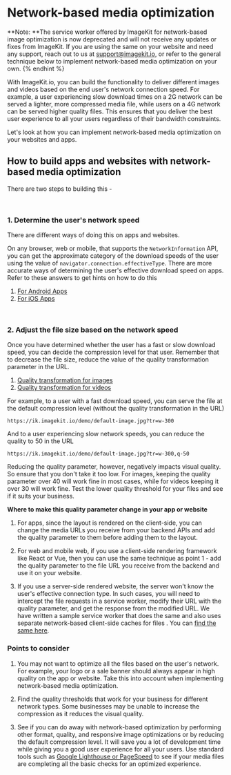 # Network-based media optimization

**Note: **The service worker offered by ImageKit for network-based image optimization is now deprecated and will not receive any updates or fixes from ImageKit. If you are using the same on your website and need any support, reach out to us at support@imagekit.io, or refer to the general technique below to implement network-based media optimization on your own.
{% endhint %}

With ImageKit.io, you can build the functionality to deliver different images and videos based on the end user's network connection speed. For example, a user experiencing slow download times on a 2G network can be served a lighter, more compressed media file, while users on a 4G network can be served higher quality files. This ensures that you deliver the best user experience to all your users regardless of their bandwidth constraints.

Let's look at how you can implement network-based media optimization on your websites and apps.

## How to build apps and websites with network-based media optimization

There are two steps to building this -

<br/>

### 1. Determine the user's network speed
There are different ways of doing this on apps and websites. 

On any browser, web or mobile, that supports the `NetworkInformation` API, you can get the approximate category of the download speeds of the user using the value of `navigator.connection.effectiveType`. 
There are more accurate ways of determining the user's effective download speed on apps. Refer to these answers to get hints on how to do this 
1. [For Android Apps](https://stackoverflow.com/a/55161717)
2. [For iOS Apps](https://stackoverflow.com/a/9496235)

<br/>

### 2. Adjust the file size based on the network speed
Once you have determined whether the user has a fast or slow download speed, you can decide the compression level for that user. Remember that to decrease the file size, reduce the value of the quality transformation parameter in the URL. 

1. [Quality transformation for images](../features/image-optimization/quality-optimization.md)
2. [Quality transformation for videos](../features/video-optimization/quality-optimization.md)

For example, to a user with a fast download speed, you can serve the file at the default compression level (without the quality transformation in the URL)

```
https://ik.imagekit.io/demo/default-image.jpg?tr=w-300
```

And to a user experiencing slow network speeds, you can reduce the quality to 50 in the URL

```
https://ik.imagekit.io/demo/default-image.jpg?tr=w-300,q-50
```

Reducing the quality parameter, however, negatively impacts visual quality. So ensure that you don't take it too low. For images, keeping the quality parameter over 40 will work fine in most cases, while for videos keeping it over 30 will work fine. Test the lower quality threshold for your files and see if it suits your business.


**Where to make this quality parameter change in your app or website**
1. For apps, since the layout is rendered on the client-side, you can change the media URLs you receive from your backend APIs and add the quality parameter to them before adding them to the layout.

2. For web and mobile web, if you use a client-side rendering framework like React or Vue, then you can use the same technique as point 1 - add the quality parameter to the file URL you receive from the backend and use it on your website. 
   
3. If you use a server-side rendered website, the server won't know the user's effective connection type. In such cases, you will need to intercept the file requests in a service worker, modify their URL with the quality parameter, and get the response from the modified URL. We have written a sample service worker that does the same and also uses separate network-based client-side caches for files . You can [find the same here](https://github.com/imagekit-developer/network-based-image-optimization/blob/95e934ee868eae7eb2913af7ed5d4e211d0a4ce9/sw_v2.js).

### Points to consider
1. You may not want to optimize all the files based on the user's network. For example, your logo or a sale banner should always appear in high quality on the app or website. Take this into account when implementing network-based media optimization.
   
2. Find the quality thresholds that work for your business for different network types. Some businesses may be unable to increase the compression as it reduces the visual quality.
   
3. See if you can do away with network-based optimization by performing other format, quality, and responsive image optimizations or by reducing the default compression level. It will save you a lot of development time while giving you a good user experience for all your users. Use standard tools such as [Google Lighthouse or PageSpeed](https://imagekit.io/blog/improve-google-pagespeed-insights-score-for-images/) to see if your media files are completing all the basic checks for an optimized experience.